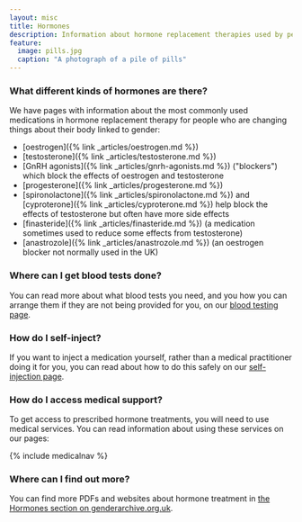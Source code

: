 ```yaml
---
layout: misc
title: Hormones
description: Information about hormone replacement therapies used by people changing things linked to gender
feature:
  image: pills.jpg
  caption: "A photograph of a pile of pills"
---
```


### What different kinds of hormones are there?

We have pages with information about the most commonly used medications in hormone replacement therapy for people who are changing things about their body linked to gender:

- [oestrogen]({% link _articles/oestrogen.md %})
- [testosterone]({% link _articles/testosterone.md %})
- [GnRH agonists]({% link _articles/gnrh-agonists.md %}) ("blockers") which block the effects of oestrogen and testosterone
- [progesterone]({% link _articles/progesterone.md %})
- [spironolactone]({% link _articles/spironolactone.md %}) and [cyproterone]({% link _articles/cyproterone.md %}) help block the effects of testosterone but often have more side effects
- [finasteride]({% link _articles/finasteride.md %}) (a medication sometimes used to reduce some effects from testosterone)
- [anastrozole]({% link _articles/anastrozole.md %}) (an oestrogen blocker not normally used in the UK)

### Where can I get blood tests done?

You can read more about what blood tests you need, and you how you can arrange them if they are not being provided for you, on our <a href="{% link _resources/blood-testing.md %}">blood testing page</a>.

### How do I self-inject?

If you want to inject a medication yourself, rather than a medical practitioner doing it for you, you can read about how to do this safely on our <a href="{% link _resources/injections.md %}">self-injection page</a>.

### How do I access medical support?

To get access to prescribed hormone treatments, you will need to use medical services. You can read information about using these services on our pages:

{% include medicalnav %}

### Where can I find out more?

You can find more PDFs and websites about hormone treatment in [the Hormones section on genderarchive.org.uk](https://genderarchive.org.uk/tag/hormones/).